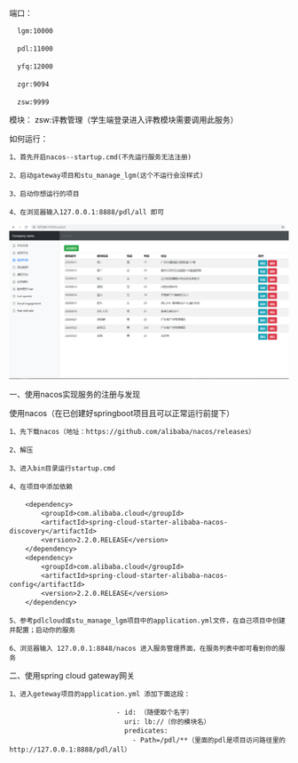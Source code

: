 端口：
      
      lgm:10000
      
      pdl:11000
      
      yfq:12000
      
      zgr:9094
      
      zsw:9999
      
模块：
      zsw:评教管理（学生端登录进入评教模块需要调用此服务）
  
如何运行：

    1、首先开启nacos--startup.cmd(不先运行服务无法注册)
    
    2、启动gateway项目和stu_manage_lgm(这个不运行会没样式)
    
    3、启动你想运行的项目
    
    4、在浏览器输入127.0.0.1:8888/pdl/all 即可
    
 ![Image text](https://github.com/001026ab/term/blob/master/img-example/example.PNG)

一、使用nacos实现服务的注册与发现

使用nacos（在已创建好springboot项目且可以正常运行前提下）

    1、先下载nacos（地址：https://github.com/alibaba/nacos/releases）
    
    2、解压
    
    3、进入bin目录运行startup.cmd
    
    4、在项目中添加依赖

	    <dependency>
            <groupId>com.alibaba.cloud</groupId>
            <artifactId>spring-cloud-starter-alibaba-nacos-discovery</artifactId>
            <version>2.2.0.RELEASE</version>
        </dependency>
        <dependency>
            <groupId>com.alibaba.cloud</groupId>
            <artifactId>spring-cloud-starter-alibaba-nacos-config</artifactId>
            <version>2.2.0.RELEASE</version>
        </dependency>
        
    5、参考pdlcloud或stu_manage_lgm项目中的application.yml文件，在自己项目中创建并配置；启动你的服务
    
    6、浏览器输入 127.0.0.1:8848/nacos 进入服务管理界面，在服务列表中即可看到你的服务

二、使用spring cloud gateway网关

    1、进入geteway项目的application.yml 添加下面这段：

                               - id: （随便取个名字）
                                 uri: lb://（你的模块名）
                                 predicates:
                                   - Path=/pdl/**（里面的pdl是项目访问路径里的http://127.0.0.1:8888/pdl/all）
